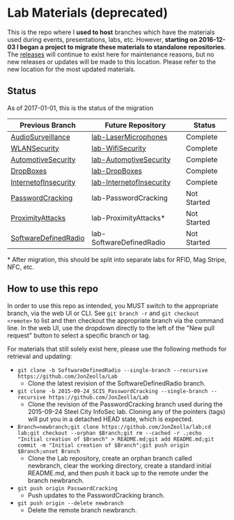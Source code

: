 # Lab Materials (deprecated)  
This is the repo where I **used to host** branches which have the materials used during events, presentations, labs, etc.  However, **starting on 2016-12-03 I began a project to migrate these materials to standalone repositories**.  The [releases](https://github.com/JonZeolla/Lab/releases) will continue to exist here for maintenance reasons, but no new releases or updates will be made to this location.  Please refer to the new location for the most updated materials.

## Status
As of 2017-01-01, this is the status of the migration  

| Previous Branch | Future Repository | Status |
| -------------- | ----------------- | ------ |
| [AudioSurveillance](https://github.com/JonZeolla/Lab/tree/AudioSurveillance) | [lab-LaserMicrophones](https://github.com/JonZeolla/lab-LaserMicrophones) | Complete |
| [WLANSecurity](https://github.com/JonZeolla/Lab/tree/WLANSecurity) | [lab-WifiSecurity](https://github.com/JonZeolla/lab-WifiSecurity) | Complete |
| [AutomotiveSecurity](https://github.com/JonZeolla/Lab/tree/AutomotiveSecurity) | [lab-AutomotiveSecurity](https://github.com/JonZeolla/lab-AutomotiveSecurity) | Complete |
| [DropBoxes](https://github.com/JonZeolla/Lab/tree/DropBoxes) | [lab-DropBoxes](https://github.com/JonZeolla/lab-DropBoxes) | Complete |
| [InternetofInsecurity](https://github.com/JonZeolla/Lab/tree/InternetofInsecurity) | [lab-InternetofInsecurity](https://github.com/JonZeolla/lab-InternetofInsecurity) | Complete |
| [PasswordCracking](https://github.com/JonZeolla/Lab/tree/PasswordCracking) | lab-PasswordCracking | Not Started |
| [ProximityAttacks](https://github.com/JonZeolla/Lab/tree/ProximityAttacks) | lab-ProximityAttacks* | Not Started |
| [SoftwareDefinedRadio](https://github.com/JonZeolla/Lab/tree/SoftwareDefinedRadio) | lab-SoftwareDefinedRadio | Not Started |

\* After migration, this should be split into separate labs for RFID, Mag Stripe, NFC, etc.

## How to use this repo

In order to use this repo as intended, you MUST switch to the appropriate branch, via the web UI or CLI. See `git branch -r` and `git checkout <remote>` to list and then checkout the appropriate branch via the command line. In the web UI, use the dropdown directly to the left of the "New pull request" button to select a specific branch or tag.

For materials that still solely exist here, please use the following methods for retrieval and updating:  
* `git clone -b SoftwareDefinedRadio --single-branch --recursive https://github.com/JonZeolla/Lab`  
  * Clone the latest revision of the SoftwareDefinedRadio branch.  
* `git clone -b 2015-09-24_SCIS_PasswordCracking --single-branch --recursive https://github.com/JonZeolla/Lab`  
  * Clone the revision of the PasswordCracking branch used during the 2015-09-24 Steel City InfoSec lab.  Cloning any of the pointers (tags) will put you in a detached HEAD state, which is expected.  
* `Branch=newbranch;git clone https://github.com/JonZeolla/lab;cd lab;git checkout --orphan $Branch;git rm --cached -r .;echo "Initial creation of $Branch" > README.md;git add README.md;git commit -m "Initial creation of $Branch";git push origin $Branch;unset Branch`  
  * Clone the Lab repository, create an orphan branch called newbranch, clear the working directory, create a standard initial README.md, and then push it back up to the remote under the branch newbranch.  
* `git push origin PasswordCracking`  
  * Push updates to the PasswordCracking branch.  
* `git push origin --delete newbranch`  
  * Delete the remote branch newbranch.  
